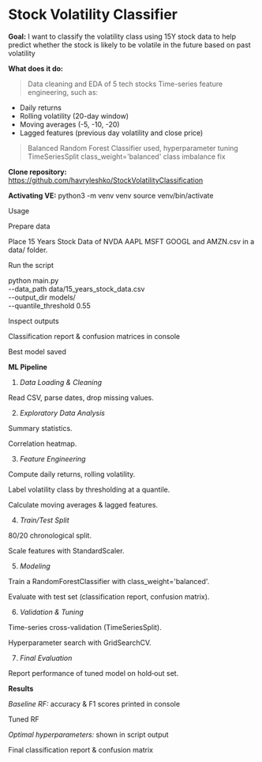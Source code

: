# Stock Volatility Classifier

**Goal:** I want to classify the volatility class using 15Y stock data to help predict whether the stock is likely to be volatile in the future based on past volatility

**What does it do:**
> Data cleaning and EDA of 5 tech stocks
> Time-series feature engineering, such as:
  - Daily returns
  - Rolling volatility (20-day window)
  - Moving averages (-5, -10, -20)
  - Lagged features (previous day volatility and close price)
> Balanced Random Forest Classifier used, hyperparameter tuning
> TimeSeriesSplit
> class_weight='balanced' class imbalance fix

**Clone repository:**
https://github.com/havryleshko/StockVolatilityClassification

**Activating VE:**
python3 -m venv venv
source venv/bin/activate

Usage

Prepare data

Place 15 Years Stock Data of NVDA AAPL MSFT GOOGL and AMZN.csv in a data/ folder.

Run the script

python main.py \
  --data_path data/15_years_stock_data.csv \
  --output_dir models/ \
  --quantile_threshold 0.55

Inspect outputs

Classification report & confusion matrices in console

Best model saved

**ML Pipeline**

1. *Data Loading & Cleaning*

Read CSV, parse dates, drop missing values.

2. *Exploratory Data Analysis*

Summary statistics.

Correlation heatmap.

3. *Feature Engineering*

Compute daily returns, rolling volatility.

Label volatility class by thresholding at a quantile.

Calculate moving averages & lagged features.

4. *Train/Test Split*

80/20 chronological split.

Scale features with StandardScaler.

5. *Modeling*

Train a RandomForestClassifier with class_weight='balanced'.

Evaluate with test set (classification report, confusion matrix).

6. *Validation & Tuning*

Time-series cross-validation (TimeSeriesSplit).

Hyperparameter search with GridSearchCV.

7. *Final Evaluation*

Report performance of tuned model on hold‑out set.

**Results**

*Baseline RF:* accuracy & F1 scores printed in console

Tuned RF

*Optimal hyperparameters:* shown in script output

Final classification report & confusion matrix




